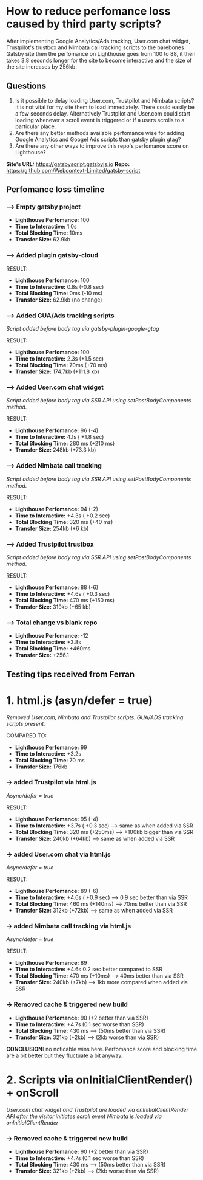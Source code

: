 # How to reduce perfomance loss caused by third party scripts?

After implementing Google Analytics/Ads tracking, User.com chat widget, Trustpilot's trustbox and Nimbata call tracking scripts to the barebones Gatsby site then the perfomance on Lighthouse goes from 100 to 88, it then takes 3.8 seconds longer for the site to become interactive and the size of the site increases by 256kb.

## Questions

1. Is it possible to delay loading User.com, Trustpilot and Nimbata scripts? It is not vital for my site them to load immediately. There could easily be a few seconds delay. Alternatively Trustpilot and User.com could start loading whenever a scroll event is triggered or if a users scrolls to a particular place.
2. Are there any better methods available perfomance wise for adding Google Analytics and Googel Ads scripts than gatsby plugin gtag?
3. Are there any other ways to improve this repo's perfomance score on Lighthouse?

**Site's URL:** https://gatsbyscript.gatsbyjs.io
**Repo:** https://github.com/Webcontext-Limited/gatsby-script

## Perfomance loss timeline

### --> Empty gatsby project

- **Lighthouse Perfomance:** 100
- **Time to Interactive:** 1.0s
- **Total Blocking Time:** 10ms
- **Transfer Size:** 62.9kb

### --> Added plugin gatsby-cloud

RESULT:

- **Lighthouse Perfomance:** 100
- **Time to Interactive:** 0.8s (-0.8 sec)
- **Total Blocking Time:** 0ms (-10 ms)
- **Transfer Size:** 62.9kb (no change)

### --> Added GUA/Ads tracking scripts

_Script added before body tag via gatsby-plugin-google-gtag_

RESULT:

- **Lighthouse Perfomance:** 100
- **Time to Interactive:** 2.3s (+1.5 sec)
- **Total Blocking Time:** 70ms (+70 ms)
- **Transfer Size:** 174.7kb (+111.8 kb)

### --> Added User.com chat widget

_Script added before body tag via SSR API using setPostBodyComponents method._

RESULT:

- **Lighthouse Perfomance:** 96 (-4)
- **Time to Interactive:** 4.1s ( +1.8 sec)
- **Total Blocking Time:** 280 ms (+210 ms)
- **Transfer Size:** 248kb (+73.3 kb)

### --> Added Nimbata call tracking

_Script added before body tag via SSR API using setPostBodyComponents method._

RESULT:

- **Lighthouse Perfomance:** 94 (-2)
- **Time to Interactive:** +4.3s ( +0.2 sec)
- **Total Blocking Time:** 320 ms (+40 ms)
- **Transfer Size:** 254kb (+6 kb)

### --> Added Trustpilot trustbox

_Script added before body tag via SSR API using setPostBodyComponents method._

RESULT:

- **Lighthouse Perfomance:** 88 (-6)
- **Time to Interactive:** +4.6s ( +0.3 sec)
- **Total Blocking Time:** 470 ms (+150 ms)
- **Transfer Size:** 319kb (+65 kb)

### --> Total change vs blank repo

- **Lighthouse Perfomance:** -12
- **Time to Interactive:** +3.8s
- **Total Blocking Time:** +460ms
- **Transfer Size:** +256.1

## Testing tips received from Ferran

# 1. html.js (asyn/defer = true)

_Removed User.com, Nimbata and Trustpilot scripts. GUA/ADS tracking scripts present._

COMPARED TO:

- **Lighthouse Perfomance:** 99
- **Time to Interactive:** +3.2s
- **Total Blocking Time:** 70 ms
- **Transfer Size:** 176kb

### -> added Trustpilot via html.js

_Async/defer = true_

RESULT:

- **Lighthouse Perfomance:** 95 (-4)
- **Time to Interactive:** +3.7s ( +0.3 sec) --> same as when added via SSR
- **Total Blocking Time:** 320 ms (+250ms) --> +100kb bigger than via SSR
- **Transfer Size:** 240kb (+64kb) --> same as when added via SSR

### -> added User.com chat via html.js

_Async/defer = true_

RESULT:

- **Lighthouse Perfomance:** 89 (-6)
- **Time to Interactive:** +4.6s ( +0.9 sec) --> 0.9 sec better than via SSR
- **Total Blocking Time:** 460 ms (+140ms) --> 70ms better than via SSR
- **Transfer Size:** 312kb (+72kb) --> same as when added via SSR

### -> added Nimbata call tracking via html.js

_Async/defer = true_

RESULT:

- **Lighthouse Perfomance:** 89
- **Time to Interactive:** +4.6s 0.2 sec better compared to SSR
- **Total Blocking Time:** 470 ms (+10ms) --> 40ms better than via SSR
- **Transfer Size:** 240kb (+7kb) --> 1kb more compared when added via SSR

### -> Removed cache & triggered new build

- **Lighthouse Perfomance:** 90 (+2 better than via SSR)
- **Time to Interactive:** +4.7s (0.1 sec worse than SSR)
- **Total Blocking Time:** 430 ms --> (50ms better than via SSR)
- **Transfer Size:** 321kb (+2kb) --> (2kb worse than via SSR)

**CONCLUSION:** no noticable wins here. Perfomance score and blocking time are a bit better but they fluctuate a bit anyway.

# 2. Scripts via onInitialClientRender() + onScroll
_User.com chat widget and Trustpilot are loaded via onInitialClientRender API after the visitor initiates scroll event_
_Nimbata is loaded via onInitialClientRender_

### -> Removed cache & triggered new build

- **Lighthouse Perfomance:** 90 (+2 better than via SSR)
- **Time to Interactive:** +4.7s (0.1 sec worse than SSR)
- **Total Blocking Time:** 430 ms --> (50ms better than via SSR)
- **Transfer Size:** 321kb (+2kb) --> (2kb worse than via SSR)

